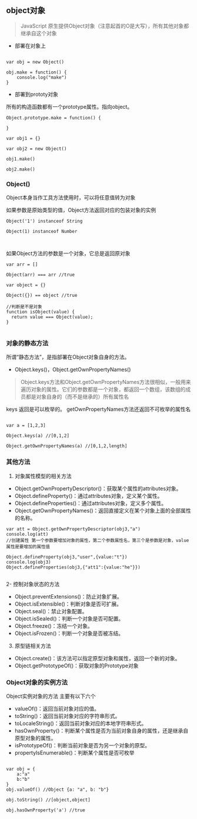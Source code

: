 ## object对象

> JavaScript 原生提供Object对象（注意起首的O是大写），所有其他对象都继承自这个对象

- 部署在对象上

```

var obj = new Object()

obj.make = function() {
    console.log("make")
}
```



-  部署到prototy对象

所有的构造函数都有一个prototype属性。指向object。


```
Object.prototype.make = function() {
    
}

var obj1 = {}

var obj2 = new Object()

obj1.make()

obj2.make()

```

### Object()

Object本身当作工具方法使用时，可以将任意值转为对象

如果参数是原始类型的值，Object方法返回对应的包装对象的实例

```
Object('1') instanceof String

Object(1) instanceof Number



```

如果Object方法的参数是一个对象，它总是返回原对象

```
var arr = []

Object(arr) === arr //true

var object = {}

Object({}) == object //true

//判断是不是对象
function isObject(value) {
  return value === Object(value);
}
 
```

### 对象的静态方法

所谓“静态方法”，是指部署在Object对象自身的方法。

- Object.keys()，Object.getOwnPropertyNames()

> Object.keys方法和Object.getOwnPropertyNames方法很相似，一般用来遍历对象的属性。它们的参数都是一个对象，都返回一个数组，该数组的成员都是对象自身的（而不是继承的）所有属性名

keys 返回是可以枚举的。 getOwnPropertyNames方法还返回不可枚举的属性名

```

var a = [1,2,3]

Object.keys(a) //[0,1,2]

Object.getOwnPropertyNames(a) //[0,1,2,length]
```

### 其他方法

1. 对象属性模型的相关方法

- Object.getOwnPropertyDescriptor()：获取某个属性的attributes对象。
- Object.defineProperty()：通过attributes对象，定义某个属性。
- Object.defineProperties()：通过attributes对象，定义多个属性。
- Object.getOwnPropertyNames()：返回直接定义在某个对象上面的全部属性的名称。

```
var att = Object.getOwnPropertyDescriptor(obj3,"a")
console.log(att)
//创建属性 第一个参数要增加对象的属性，第二个参数属性名，第三个是参数是对象，value属性是要增加的属性值

Object.defineProperty(obj3,"user",{value:"t"})
console.log(obj3)
Object.defineProperties(obj3,{"att1":{value:"he"}})
		
```

2- 控制对象状态的方法

- Object.preventExtensions()：防止对象扩展。
- Object.isExtensible()：判断对象是否可扩展。
- Object.seal()：禁止对象配置。
- Object.isSealed()：判断一个对象是否可配置。
- Object.freeze()：冻结一个对象。
- Object.isFrozen()：判断一个对象是否被冻结。

3. 原型链相关方法

- Object.create()：该方法可以指定原型对象和属性，返回一个新的对象。
- Object.getPrototypeOf()：获取对象的Prototype对象


### Object对象的实例方法

Object实例对象的方法 主要有以下六个

- valueOf()：返回当前对象对应的值。
- toString()：返回当前对象对应的字符串形式。
- toLocaleString()：返回当前对象对应的本地字符串形式。
- hasOwnProperty()：判断某个属性是否为当前对象自身的属性，还是继承自原型对象的属性。
- isPrototypeOf()：判断当前对象是否为另一个对象的原型。
- propertyIsEnumerable()：判断某个属性是否可枚举

```

var obj = {
    a:"a"
    b:"b"
}
obj.valueOf() //Object {a: "a", b: "b"}

obj.toString() //[object,object]

obj.hasOwnProperty('a') //true

```